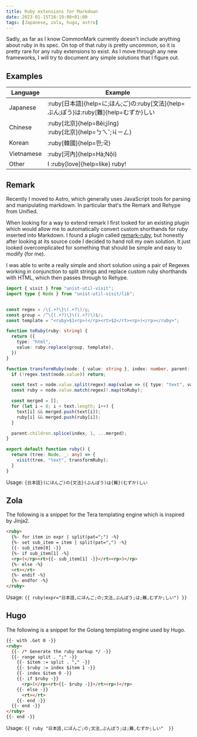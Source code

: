 ```yaml
---
title: Ruby extensions for Markdown
date: 2023-01-15T16:19:00+01:00
tags: [Japanese, zola, hugo, astro]
---
```


Sadly, as far as I know CommonMark currently doesn't include anything about ruby in its spec. On top of that ruby is pretty uncommon, so it is pretty rare for any ruby extensions to exist. As I move through any new frameworks, I will try to document any simple solutions that I figure out.


## Examples

| Language    | Example |
| --------    | ------- |
| Japanese    | :ruby[日本語]{help=に;ほん;ご}の:ruby[文法]{help=ぶん;ぽう}は:ruby[難]{help=むずか}しい |
| Chinese     | :ruby[北京]{help=Běi;jīng}<br/>:ruby[北京]{help=ㄅㄟˇ;ㄐㄧㄥ} |
| Korean      | :ruby[韓國]{help=한;국} |
| Vietnamese  | :ruby[河內]{help=Hà;Nội} |
| Other       | I :ruby[love]{help=like} ruby! |


## Remark
Recently I moved to Astro, which generally uses JavaScript tools for parsing and manipulating markdown. In particular that's the Remark and Rehype from Unified. 

When looking for a way to extend remark I first looked for an existing plugin which would allow me to automatically convert custom shorthands for ruby inserted into Markdown. I found a plugin called [remark-ruby](https://github.com/laysent/remark-ruby#readme), but honestly after looking at its source code I decided to hand roll my own solution. It just looked overcomplicated for something that should be simple and easy to modify (for me).

I was able to write a really simple and short solution using a pair of Regexes working in conjunction to split strings and replace custom ruby shorthands with HTML, which then passes through to Rehype.

```ts
import { visit } from "unist-util-visit";
import type { Node } from "unist-util-visit/lib";


const regex = /\{.+?\}\(.+?\)/g;
const group = /^\{(.+?)\}\((.+?)\)$/;
const template = "<ruby>$1<rp>(</rp><rt>$2</rt><rp>)</rp></ruby>";

function toRuby(ruby: string) {
  return ({
    type: "html",
    value: ruby.replace(group, template),
  })
}

function transformRuby(node: { value: string }, index: number, parent: any) {
  if (!regex.test(node.value)) return;

  const text = node.value.split(regex).map(value => ({ type: "text", value}));
  const ruby = node.value.match(regex)!.map(toRuby);

  const merged = [];
  for (let i = 0; i < text.length; i++) {
    text[i] && merged.push(text[i]);
    ruby[i] && merged.push(ruby[i]);
  }

  parent.children.splice(index, 1, ...merged);
}

export default function ruby() {
  return (tree: Node, _: any) => {
    visit(tree, "text", transformRuby);
  }
}
```

Usage:
`{日本語}(にほんご)の{文法}(ぶんぽう)は{難}(むずか)しい`  

## Zola
The following is a snippet for the Tera templating engine which is inspired by Jinja2.

```html
<ruby>
  {%- for item in expr | split(pat=";") -%}
  {%- set sub_item = item | split(pat=",") -%}
  {{- sub_item[0] -}}
  {%- if sub_item[1] -%}
  <rp>(</rp><rt>{{- sub_item[1] -}}</rt><rp>)</rp>
  {%- else -%}
  <rt></rt>
  {%- endif -%}
  {%- endfor -%}
</ruby>
```

Usage:
`{{ ruby(expr="日本語,にほんご;の;文法,ぶんぽう;は;難,むずか;しい") }}`

## Hugo
The following is a snippet for the Golang templating engine used by Hugo.
```html
{{- with .Get 0 -}}
<ruby>
  {{- /* Generate the ruby markup */ -}}
  {{- range split . ";" -}}
    {{- $item := split . "," -}}
    {{- $ruby := index $item 1 -}}
    {{- index $item 0 -}}
    {{- if $ruby -}}
      <rp>(</rp><rt>{{- $ruby -}}</rt><rp>)</rp>
    {{- else -}}
      <rt></rt>
    {{- end -}}
  {{- end -}}
</ruby>
{{- end -}}
```

Usage:
`{{ ruby "日本語,にほんご;の;文法,ぶんぽう;は;難,むずか;しい"  }}`
